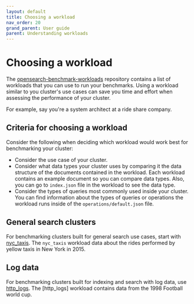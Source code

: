 ```yaml
---
layout: default
title: Choosing a workload
nav_order: 20
grand_parent: User guide
parent: Understanding workloads
---
```


# Choosing a workload

The [opensearch-benchmark-workloads](https://github.com/opensearch-project/opensearch-benchmark-workloads) repository contains a list of workloads that you can use to run your benchmarks. Using a workload similar to you cluster's use cases can save you time and effort when assessing the performance of your cluster. 

For example, say you're a system architect at a ride share company. 

## Criteria for choosing a workload

Consider the following when deciding which workload would work best for benchmarking your cluster:

- Consider the use case of your cluster. 
- Consider what data types your cluster uses by comparing it the data structure of the documents contained in the workload. Each workload contains an example document so you can compare data types. Also, you can go to `index.json` file in the workload to see the data type.
- Consider the types of queries most commonly used inside your cluster. You can find information about the types of queries or operations the workload runs inside of the `operations/default.json` file.

## General search clusters

For benchmarking clusters built for general search use cases, start with [nyc_taxis](https://github.com/opensearch-project/opensearch-benchmark-workloads/tree/main/nyc_taxis). The `nyc_taxis` workload data about the rides performed by yellow taxis in New York in 2015. 

## Log data

For benchmarking clusters built for indexing and search with log data, use [http_logs](https://github.com/opensearch-project/opensearch-benchmark-workloads/tree/main/http_logs). The [http_logs] workload contains data from the 1998 Football world cup.